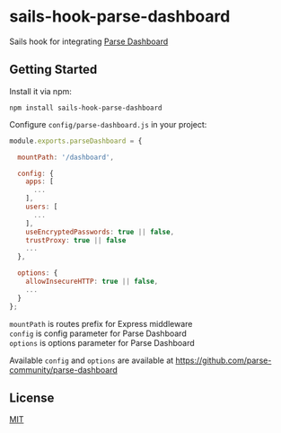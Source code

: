 # sails-hook-parse-dashboard

Sails hook for integrating [Parse Dashboard](https://github.com/parse-community/parse-dashboard)

## Getting Started

Install it via npm:

```shell
npm install sails-hook-parse-dashboard
```

Configure `config/parse-dashboard.js` in your project:

```javascript
module.exports.parseDashboard = {

  mountPath: '/dashboard',

  config: {
    apps: [
      ...
    ],
    users: [
      ...
    ],
    useEncryptedPasswords: true || false,
    trustProxy: true || false
    ...
  },

  options: {
    allowInsecureHTTP: true || false,
    ...
  }
};
```

`mountPath` is routes prefix for Express middleware  
`config` is config parameter for Parse Dashboard  
`options` is options parameter for Parse Dashboard  

Available `config` and `options` are available at https://github.com/parse-community/parse-dashboard

## License

[MIT](./LICENSE)